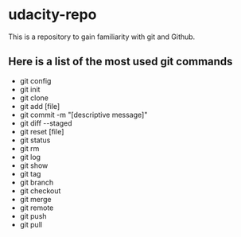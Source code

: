 # udacity-repo
This is a repository to gain familiarity with git and Github.

## Here is a list of the most used git commands

* git config
* git init
* git clone
* git add [file]
* git commit -m "[descriptive message]"
* git diff --staged
* git reset [file]
* git status
* git rm
* git log
* git show
* git tag
* git branch
* git checkout
* git merge
* git remote
* git push
* git pull
